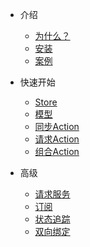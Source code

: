 * 介绍
    * [为什么？](/zh-cn/)
    * [安装](/zh-cn/installation.md)
    * [案例](/zh-cn/demo.md)
* 快速开始
    * [Store](/zh-cn/store.md)
    * [模型](/zh-cn/define-model.md)
    * [同步Action](/zh-cn/define-normal-action.md)
    * [请求Action](/zh-cn/define-request-action.md)
    * [组合Action](/zh-cn/define-compose-action.md)

* 高级
    * [请求服务](/zh-cn/service.md)
    * [订阅](/zh-cn/subscription.md)
    * [状态追踪](/zh-cn/meta.md)
    * [双向绑定](/zh-cn/mvvm.md)
